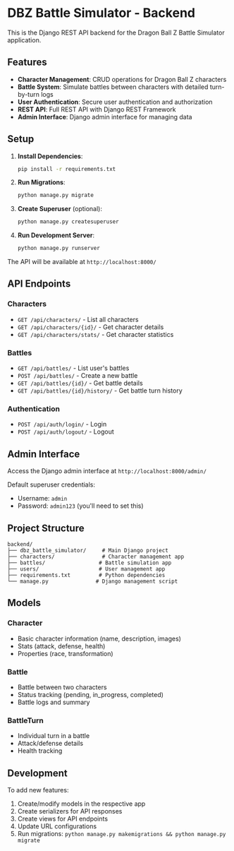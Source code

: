 # DBZ Battle Simulator - Backend

This is the Django REST API backend for the Dragon Ball Z Battle Simulator application.

## Features

- **Character Management**: CRUD operations for Dragon Ball Z characters
- **Battle System**: Simulate battles between characters with detailed turn-by-turn logs
- **User Authentication**: Secure user authentication and authorization
- **REST API**: Full REST API with Django REST Framework
- **Admin Interface**: Django admin interface for managing data

## Setup

1. **Install Dependencies**:
   ```bash
   pip install -r requirements.txt
   ```

2. **Run Migrations**:
   ```bash
   python manage.py migrate
   ```

3. **Create Superuser** (optional):
   ```bash
   python manage.py createsuperuser
   ```

4. **Run Development Server**:
   ```bash
   python manage.py runserver
   ```

The API will be available at `http://localhost:8000/`

## API Endpoints

### Characters
- `GET /api/characters/` - List all characters
- `GET /api/characters/{id}/` - Get character details
- `GET /api/characters/stats/` - Get character statistics

### Battles
- `GET /api/battles/` - List user's battles
- `POST /api/battles/` - Create a new battle
- `GET /api/battles/{id}/` - Get battle details
- `GET /api/battles/{id}/history/` - Get battle turn history

### Authentication
- `POST /api/auth/login/` - Login
- `POST /api/auth/logout/` - Logout

## Admin Interface

Access the Django admin interface at `http://localhost:8000/admin/`

Default superuser credentials:
- Username: `admin`
- Password: `admin123` (you'll need to set this)

## Project Structure

```
backend/
├── dbz_battle_simulator/     # Main Django project
├── characters/               # Character management app
├── battles/                 # Battle simulation app
├── users/                   # User management app
├── requirements.txt         # Python dependencies
└── manage.py               # Django management script
```

## Models

### Character
- Basic character information (name, description, images)
- Stats (attack, defense, health)
- Properties (race, transformation)

### Battle
- Battle between two characters
- Status tracking (pending, in_progress, completed)
- Battle logs and summary

### BattleTurn
- Individual turn in a battle
- Attack/defense details
- Health tracking

## Development

To add new features:

1. Create/modify models in the respective app
2. Create serializers for API responses
3. Create views for API endpoints
4. Update URL configurations
5. Run migrations: `python manage.py makemigrations && python manage.py migrate`
